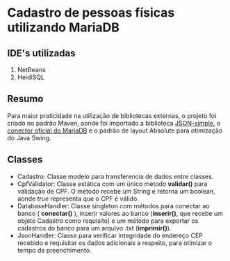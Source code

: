 # Cadastro de pessoas físicas utilizando MariaDB

## IDE's utilizadas

1. NetBeans
1. HeidiSQL

## Resumo

Para maior praticidade na utilização de bibliotecas externas, o projeto foi criado no padrão Maven, aonde foi importado a biblioteca [JSON-simple](https://github.com/fangyidong/json-simple), o [conector oficial do MariaDB](https://downloads.mariadb.org/connector-java/) e o padrão de layout Absolute para otimização do Java Swing.

## Classes
- Cadastro: Classe modelo para transferencia de dados entre classes.
- CpfValidator: Classe estática com um único método **validar()** para validação de CPF. O método recebe um String e retorna um boolean, aonde *true* representa que o CPF é válido.
- DatabaseHandler: Classe singleton com métodos para conectar ao banco ( **conectar()** ), inserir valores ao banco (**inserir()**, que recebe um objeto Cadastro como requisito) e um método para exportar os cadastros do banco para um arquivo .txt (**imprimir()**).
- JsonHandler: Classe para verificar integridade do endereço CEP recebido e requisitar os dados adicionais a respeito, para otimizar o tempo de preenchimento.

